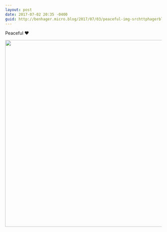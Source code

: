 ```yaml
---
layout: post
date: 2017-07-02 20:35 -0400
guid: http://benhager.micro.blog/2017/07/03/peaceful-img-srchttphagerbloguploadsdfbefjpg.html
---
```

Peaceful ❤️

<img src="http://hager.blog/uploads/2017/d0f0be666f.jpg" width="600" height="600" style="height: auto" />
